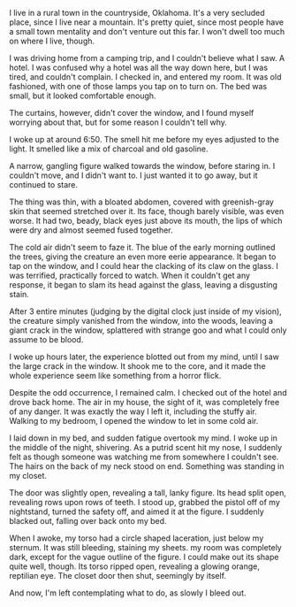 I live in a rural town in the countryside, Oklahoma. It's a very secluded place, since I live near a mountain. It's pretty quiet, since most people have a small town mentality and don't venture out this far. I won't dwell too much on where I live, though.

I was driving home from a camping trip, and I couldn't believe what I saw. A hotel. I was confused why a hotel was all the way down here, but I was tired, and couldn't complain. I checked in, and entered my room. It was old fashioned, with one of those lamps you tap on to turn on. The bed was small, but it looked comfortable enough.

The curtains, however, didn't cover the window, and I found myself worrying about that, but for some reason I couldn't tell why.

I woke up at around 6:50. The smell hit me before my eyes adjusted to the light. It smelled like a mix of charcoal and old gasoline.

A narrow, gangling figure walked towards the window, before staring in. I couldn't move, and I didn't want to. I just wanted it to go away, but it continued to stare.

The thing was thin, with a bloated abdomen, covered with greenish-gray skin that seemed stretched over it. Its face, though barely visible, was even worse. It had two, beady, black eyes just above its mouth, the lips of which were dry and almost seemed fused together.

The cold air didn't seem to faze it. The blue of the early morning outlined the trees, giving the creature an even more eerie appearance. It began to tap on the window, and I could hear the clacking of its claw on the glass. I was terrified, practically forced to watch. When it couldn't get any response, it began to slam its head against the glass, leaving a disgusting stain.

After 3 entire minutes (judging by the digital clock just inside of my vision), the creature simply vanished from the window, into the woods, leaving a giant crack in the window, splattered with strange goo and what I could only assume to be blood.

I woke up hours later, the experience blotted out from my mind, until I saw the large crack in the window.  It shook me to the core, and it made the whole experience seem like something from a horror flick.

Despite the odd occurrence, I remained calm. I checked out of the hotel and drove back home. The air in my house, the sight of it, was completely free of any danger. It was exactly the way I left it, including the stuffy air. Walking to my bedroom, I opened the window to let in some cold air.

I laid down in my bed, and sudden fatigue overtook my mind. I woke up in the middle of the night, shivering. As a putrid scent hit my nose, I suddenly felt as though someone was watching me from somewhere I couldn't see. The hairs on the back of my neck stood on end. Something was standing in my closet. 

The door was slightly open, revealing a tall, lanky figure. Its head split open, revealing rows upon rows of teeth. I stood up, grabbed the pistol off of my nightstand, turned the safety off, and aimed it at the figure. I suddenly blacked out, falling over back onto my bed. 

When I awoke, my torso had a circle shaped laceration, just below my sternum. It was still bleeding, staining my sheets. my room was completely dark, except for the vague outline of the figure. I could make out its shape quite well, though. Its torso ripped open, revealing a glowing orange, reptilian eye. The closet door then shut, seemingly by itself. 

And now, I'm left contemplating what to do, as slowly I bleed out.
